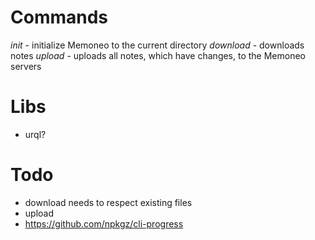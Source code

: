 # Commands
*init* - initialize Memoneo to the current directory
*download* - downloads notes 
*upload* - uploads all notes, which have changes, to the Memoneo servers

# Libs
- urql?

# Todo
- download needs to respect existing files
- upload
- https://github.com/npkgz/cli-progress
